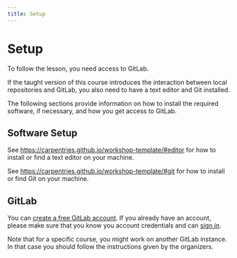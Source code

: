 ```yaml
---
title: Setup
---
```


# Setup

To follow the lesson, you need access to GitLab.

If the taught version of this course introduces the interaction between local repositories and GitLab, you also need to have a text editor and Git installed.

The following sections provide information on how to install the required software, if necessary, and how you get access to GitLab.

## Software Setup

See https://carpentries.github.io/workshop-template/#editor for how to install or find a text editor on your machine.

See https://carpentries.github.io/workshop-template/#git for how to install or find Git on your machine.

## GitLab

You can [create a free GitLab account][GitLabSignUp].
If you already have an account, please make sure that you know you account credentials and can [sign in][GitLabSignIn].

Note that for a specific course, you might work on another GitLab instance.
In that case you should follow the instructions given by the organizers.

[GitLabSignUp]: https://gitlab.com/users/sign_up
[GitLabSignIn]: https://gitlab.com/users/sign_in
